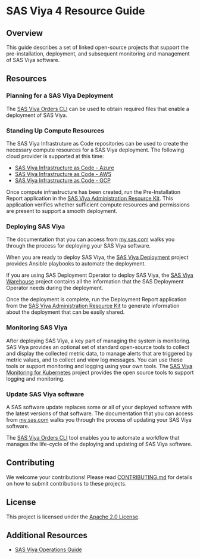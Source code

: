 # SAS Viya 4 Resource Guide

## Overview

This guide describes a set of linked open-source projects that support the pre-installation, deployment, and subsequent monitoring and management of SAS Viya software.  

## Resources

### Planning for a SAS Viya Deployment

The [SAS Viya Orders CLI](https://github.com/sassoftware/viya4-orders-cli) can be used to obtain required files that enable a deployment of SAS Viya.

### Standing Up Compute Resources

The SAS Viya Infrastruture as Code repositories can be used to create the necessary compute resources for a SAS Viya deployment. The following cloud provider is supported at this time:
- [SAS Viya Infrastructure as Code - Azure](https://github.com/sassoftware/viya4-iac-azure)
- [SAS Viya Infrastructure as Code - AWS](https://github.com/sassoftware/viya4-iac-aws)
- [SAS Viya Infrastructure as Code - GCP](https://github.com/sassoftware/viya4-iac-gcp)

Once compute infrastructure has been created, run the Pre-Installation Report application in the [SAS Viya Administration Resource Kit](https://github.com/sassoftware/viya4-ark). This application verifies whether sufficient compute resources and permissions are present to support a smooth deployment.

### Deploying SAS Viya

The documentation that you can access from [my.sas.com](https://my.sas.com) walks you through
the process for deploying your SAS Viya software.

When you are ready to deploy SAS Viya, the [SAS Viya Deployment](https://github.com/sassoftware/viya4-deployment) project provides Ansible playbooks to automate the deployment.

If you are using SAS Deployment Operator to deploy SAS Viya, the [SAS Viya Warehouse](https://github.com/sassoftware/viya4-warehouse) project contains all the information that the SAS Deployment Operator needs during the deployment. 

Once the deployment is complete, run the Deployment Report application from the [SAS Viya Administration Resource Kit](https://github.com/sassoftware/viya4-ark) to generate information about the deployment that can be easily shared.

### Monitoring SAS Viya

After deploying SAS Viya, a key part of managing the system is monitoring. SAS Viya provides an optional set of standard open-source tools to collect and display the collected metric data, to manage alerts that are triggered by metric values, and to collect and view log messages. You can use these tools or support monitoring and logging using your own tools. The [SAS Viya Monitoring for Kubernetes](https://github.com/sassoftware/viya4-monitoring-kubernetes) project provides the open source tools to support logging and monitoring.

### Update SAS Viya software

A SAS software update replaces some or all of your deployed software with the latest versions of that software. The documentation that you can access from [my.sas.com](https://my.sas.com) walks you through the process of updating your SAS Viya software.

The [SAS Viya Orders CLI](https://github.com/sassoftware/viya4-orders-cli) tool enables you to 
automate a workflow that manages the life-cycle of the deploying and updating of SAS Viya software.

## Contributing

We welcome your contributions! Please read [CONTRIBUTING.md](CONTRIBUTING.md) for details on how to submit contributions to these projects.

## License

This project is licensed under the [Apache 2.0 License](LICENSE).

## Additional Resources

* [SAS Viya Operations Guide](https://documentation.sas.com/?softwareId=mysas&softwareVersion=prod&docsetId=itopswlcm&docsetTarget=home.htm)
